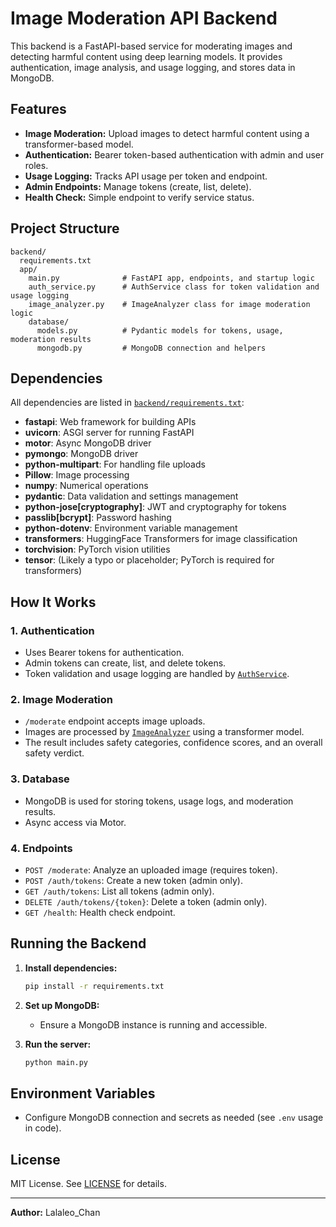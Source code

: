 # Image Moderation API Backend

This backend is a FastAPI-based service for moderating images and detecting harmful content using deep learning models. It provides authentication, image analysis, and usage logging, and stores data in MongoDB.

## Features

- **Image Moderation:** Upload images to detect harmful content using a transformer-based model.
- **Authentication:** Bearer token-based authentication with admin and user roles.
- **Usage Logging:** Tracks API usage per token and endpoint.
- **Admin Endpoints:** Manage tokens (create, list, delete).
- **Health Check:** Simple endpoint to verify service status.

## Project Structure

```
backend/
  requirements.txt
  app/
    main.py              # FastAPI app, endpoints, and startup logic
    auth_service.py      # AuthService class for token validation and usage logging
    image_analyzer.py    # ImageAnalyzer class for image moderation logic
    database/
      models.py          # Pydantic models for tokens, usage, moderation results
      mongodb.py         # MongoDB connection and helpers
```

## Dependencies

All dependencies are listed in [`backend/requirements.txt`](backend/requirements.txt):

- **fastapi**: Web framework for building APIs
- **uvicorn**: ASGI server for running FastAPI
- **motor**: Async MongoDB driver
- **pymongo**: MongoDB driver
- **python-multipart**: For handling file uploads
- **Pillow**: Image processing
- **numpy**: Numerical operations
- **pydantic**: Data validation and settings management
- **python-jose[cryptography]**: JWT and cryptography for tokens
- **passlib[bcrypt]**: Password hashing
- **python-dotenv**: Environment variable management
- **transformers**: HuggingFace Transformers for image classification
- **torchvision**: PyTorch vision utilities
- **tensor**: (Likely a typo or placeholder; PyTorch is required for transformers)

## How It Works

### 1. Authentication

- Uses Bearer tokens for authentication.
- Admin tokens can create, list, and delete tokens.
- Token validation and usage logging are handled by [`AuthService`](backend/app/auth_service.py).

### 2. Image Moderation

- `/moderate` endpoint accepts image uploads.
- Images are processed by [`ImageAnalyzer`](backend/app/image_analyzer.py) using a transformer model.
- The result includes safety categories, confidence scores, and an overall safety verdict.

### 3. Database

- MongoDB is used for storing tokens, usage logs, and moderation results.
- Async access via Motor.

### 4. Endpoints

- `POST /moderate`: Analyze an uploaded image (requires token).
- `POST /auth/tokens`: Create a new token (admin only).
- `GET /auth/tokens`: List all tokens (admin only).
- `DELETE /auth/tokens/{token}`: Delete a token (admin only).
- `GET /health`: Health check endpoint.

## Running the Backend

1. **Install dependencies:**
   ```sh
   pip install -r requirements.txt
   ```

2. **Set up MongoDB:**
   - Ensure a MongoDB instance is running and accessible.

3. **Run the server:**
   ```sh
   python main.py
   ```

## Environment Variables

- Configure MongoDB connection and secrets as needed (see `.env` usage in code).

## License

MIT License. See [LICENSE](../LICENSE) for details.

---

**Author:** Lalaleo_Chan